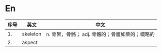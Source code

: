 # En
|序号|英文|中文|
|-|-|-|
|1.| skeleton |n. 骨架，骨骼； adj. 骨骼的；骨廋如柴的；概略的|
|2.| aspect   |                     
